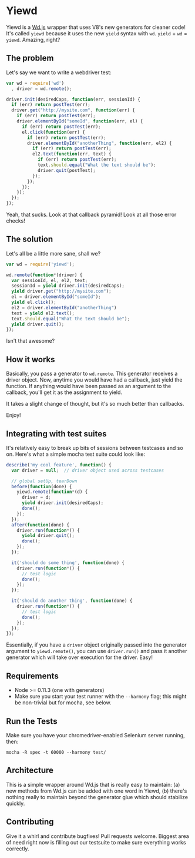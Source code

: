 Yiewd
=====

Yiewd is a [Wd.js](https://github.com/admc/wd) wrapper that uses V8's new
generators for cleaner code! It's called `yiewd` because it uses the new
`yield` syntax with `wd`. `yield` + `wd` = `yiewd`. Amazing, right?

The problem
-----------
Let's say we want to write a webdriver test:

```js
var wd = require('wd')
  , driver = wd.remote();

driver.init(desiredCaps, function(err, sessionId) {
  if (err) return postTest(err);
  driver.get("http://mysite.com", function(err) {
    if (err) return postTest(err);
    driver.elementById("someId", function(err, el) {
      if (err) return postTest(err);
      el.click(function(err) {
        if (err) return postTest(err);
        driver.elementById("anotherThing", function(err, el2) {
          if (err) return postTest(err);
          el2.text(function(err, text) {
            if (err) return postTest(err);
            text.should.equal("What the text should be");
            driver.quit(postTest);
          });
        });
      });
    });
  });
});
```

Yeah, that sucks. Look at that callback pyramid! Look at all those error checks!

The solution
------------

Let's all be a little more sane, shall we?

```js
var wd = require('yiewd');

wd.remote(function*(driver) {
  var sessionId, el, el2, text;
  sessionId = yield driver.init(desiredCaps);
  yield driver.get("http://mysite.com");
  el = driver.elementById("someId");
  yield el.click();
  el2 = driver.elementById("anotherThing")
  text = yield el2.text();
  text.should.equal("What the text should be");
  yield driver.quit();
});
```

Isn't that awesome?

How it works
------------

Basically, you pass a generator to `wd.remote`. This generator receives
a driver object. Now, anytime you would have had a callback, just yield the
function. If anything would have been passed as an argument to the callback,
you'll get it as the assignment to yield.

It takes a slight change of thought, but it's so much better than callbacks.

Enjoy!

Integrating with test suites
----------------------------

It's relatively easy to break up bits of sessions between testcases and so on. Here's what a simple mocha test suite could look like:

```js
describe('my cool feature', function() {
  var driver = null;  // driver object used across testcases

  // global setUp, tearDown
  before(function(done) {
    yiewd.remote(function*(d) {
      driver = d;
      yield driver.init(desiredCaps);
      done();
    });
  });
  after(function(done) {
    driver.run(function*() {
      yield driver.quit();
      done();
    });
  });

  it('should do some thing', function(done) {
    driver.run(function*() {
      // test logic
      done();
    });
  });

  it('should do another thing', function(done) {
    driver.run(function*() {
      // test logic
      done();
    });
  });
});
```

Essentially, if you have a `driver` object originally passed into the generator
argument to `yiewd.remote()`, you can use `driver.run()` and pass it another
generator which will take over execution for the driver. Easy!

Requirements
------------
* Node &gt;= 0.11.3 (one with generators)
* Make sure you start your test runner with the `--harmony` flag; this might
  be non-trivial but for mocha, see below.

Run the Tests
-----
Make sure you have your chromedriver-enabled Selenium server running, then:

```
mocha -R spec -t 60000 --harmony test/
```

Architecture
------------
This is a simple wrapper around Wd.js that is really easy to maintain: (a) new
methods from Wd.js can be added with one word in Yiewd, (b) there's nothing
really to maintain beyond the generator glue which should stabilize quickly.

Contributing
------------
Give it a whirl and contribute bugfixes! Pull requests welcome. Biggest area of
need right now is filling out our testsuite to make sure everything works
correctly.
